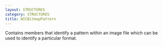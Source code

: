 ```yaml
---
layout: STRUCTURES
category: STRUCTURES
title: WICBitmapPattern
---
```


Contains members that identify a pattern within an image file which can be used to identify a particular format.
